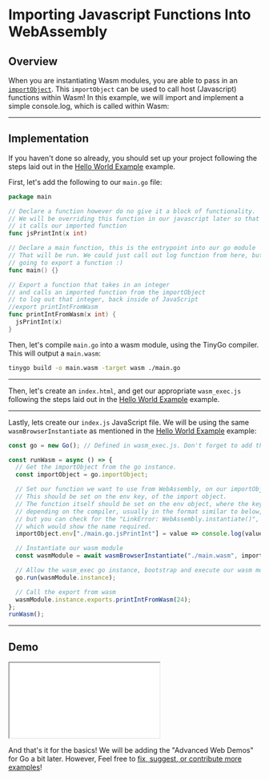 # Importing Javascript Functions Into WebAssembly

## Overview

When you are instantiating Wasm modules, you are able to pass in an [`importObject`](https://developer.mozilla.org/en-US/docs/Web/JavaScript/Reference/Global_Objects/WebAssembly/instantiateStreaming). This `importObject` can be used to call host (Javascript) functions within Wasm! In this example, we will import and implement a simple console.log, which is called within Wasm:

---

## Implementation

If you haven't done so already, you should set up your project following the steps laid out in the [Hello World Example](/example-redirect?exampleName=hello-world) example.

First, let's add the following to our `main.go` file:

```go
package main

// Declare a function however do no give it a block of functionality.
// We will be overriding this function in our javascript later so that
// it calls our imported function
func jsPrintInt(x int)

// Declare a main function, this is the entrypoint into our go module
// That will be run. We could just call out log function from here, but
// going to export a function :)
func main() {}

// Export a function that takes in an integer
// and calls an imported function from the importObject
// to log out that integer, back inside of JavaScript
//export printIntFromWasm
func printIntFromWasm(x int) {
  jsPrintInt(x)
}
```

Then, let's compile `main.go` into a wasm module, using the TinyGo compiler. This will output a `main.wasm`:

```bash
tinygo build -o main.wasm -target wasm ./main.go
```

---

Then, let's create an `index.html`, and get our appropriate `wasm_exec.js` following the steps laid out in the [Hello World Example](/example-redirect?exampleName=hello-world) example.

---

Lastly, lets create our `index.js` JavaScript file. We will be using the same `wasmBrowserInstantiate` as mentioned in the [Hello World Example](/example-redirect?exampleName=hello-world) example:

```javascript
const go = new Go(); // Defined in wasm_exec.js. Don't forget to add this in your index.html.

const runWasm = async () => {
  // Get the importObject from the go instance.
  const importObject = go.importObject;

  // Set our function we want to use from WebAssembly, on our importObject
  // This should be set on the env key, of the import object.
  // The function itself should be set on the env object, where the key is
  // depending on the compiler, usually in the format similar to below,
  // but you can check for the "LinkError: WebAssembly.instantiate()",
  // which would show the name required.
  importObject.env["./main.go.jsPrintInt"] = value => console.log(value);

  // Instantiate our wasm module
  const wasmModule = await wasmBrowserInstantiate("./main.wasm", importObject);

  // Allow the wasm_exec go instance, bootstrap and execute our wasm module
  go.run(wasmModule.instance);

  // Call the export from wasm
  wasmModule.instance.exports.printIntFromWasm(24);
};
runWasm();
```

---

## Demo

<iframe title="Go Demo" src="/demo-redirect?example-name=importing-javascript-functions-into-webassembly"></iframe>

And that's it for the basics! We will be adding the "Advanced Web Demos" for Go a bit later. However, Feel free to [fix, suggest, or contribute more examples](https://github.com/torch2424/wasm-by-example)!

